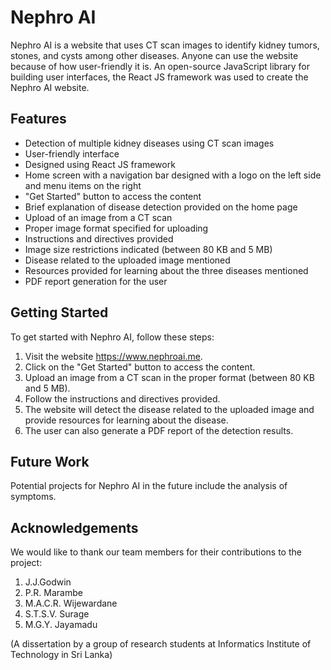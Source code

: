 # Nephro AI

Nephro AI is a website that uses CT scan images to identify kidney tumors, stones, and cysts among other diseases. Anyone can use the website because of how user-friendly it is. An open-source JavaScript library for building user interfaces, the React JS framework was used to create the Nephro AI website.

## Features
- Detection of multiple kidney diseases using CT scan images
- User-friendly interface
- Designed using React JS framework
- Home screen with a navigation bar designed with a logo on the left side and menu items on the right
- "Get Started" button to access the content
- Brief explanation of disease detection provided on the home page
- Upload of an image from a CT scan
- Proper image format specified for uploading
- Instructions and directives provided
- Image size restrictions indicated (between 80 KB and 5 MB)
- Disease related to the uploaded image mentioned
- Resources provided for learning about the three diseases mentioned
- PDF report generation for the user

## Getting Started

To get started with Nephro AI, follow these steps:

1. Visit the website https://www.nephroai.me.
2. Click on the "Get Started" button to access the content.
3. Upload an image from a CT scan in the proper format (between 80 KB and 5 MB).
4. Follow the instructions and directives provided.
5. The website will detect the disease related to the uploaded image and provide resources for learning about the disease.
6. The user can also generate a PDF report of the detection results.

## Future Work

Potential projects for Nephro AI in the future include the analysis of symptoms.

## Acknowledgements

We would like to thank our team members for their contributions to the project:

1. J.J.Godwin
2. P.R. Marambe
3. M.A.C.R. Wijewardane
4. S.T.S.V. Surage
5. M.G.Y. Jayamadu

(A dissertation by a group of research students at Informatics Institute of Technology in Sri Lanka)
